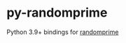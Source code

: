 # py-randomprime

Python 3.9+ bindings for [randomprime](https://github.com/randovania/randomprime)
